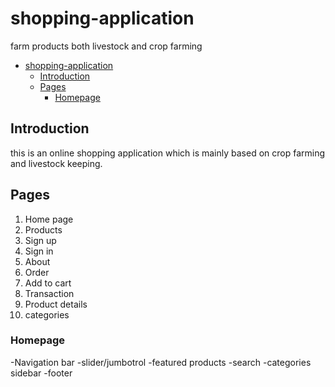  # shopping-application

farm products both livestock and crop farming

- [shopping-application](#shopping-application)
  - [Introduction](#introduction)
  - [Pages](#pages)
    - [Homepage](#homepage)



## Introduction

this is an online shopping application which is mainly based on crop farming and livestock keeping.

## Pages

1. Home page
2. Products
3. Sign up        
4. Sign in
5. About
6. Order
7. Add to cart
8. Transaction
9. Product details
10. categories 

### Homepage 

 -Navigation bar
 -slider/jumbotrol
 -featured products
 -search
 -categories sidebar
 -footer

